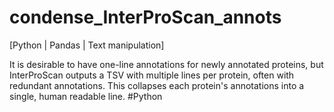 # condense_InterProScan_annots

[Python | Pandas | Text manipulation]

It is desirable to have one-line annotations for newly annotated proteins, but InterProScan outputs a TSV with multiple lines per protein, often with redundant annotations. This collapses each protein's annotations into a single, human readable line.   #Python
